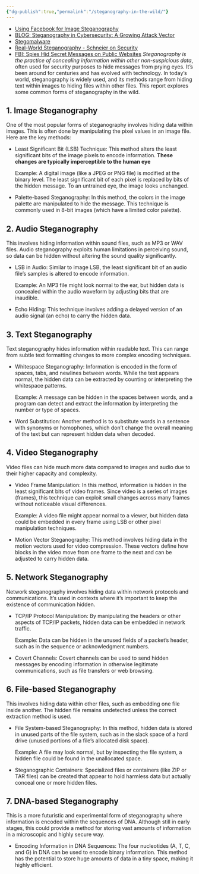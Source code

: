 ```yaml
---
{"dg-publish":true,"permalink":"/steganography-in-the-wild/"}
---
```


- [Using Facebook for Image Steganography](https://arxiv.org/abs/1506.02071?utm_source=chatgpt.com)
- [BLOG: Steganography in Cybersecurity: A Growing Attack Vector](https://security.pditechnologies.com/blog/steganography-in-cybersecurity-a-growing-attack-vector/?utm_source=chatgpt.com)
- [Stegomalware](https://en.wikipedia.org/wiki/Stegomalware?utm_source=chatgpt.com)
- [Real-World Steganography - Schneier on Security](https://www.schneier.com/blog/archives/2023/01/real-world-steganography.html?utm_source=chatgpt.com)
- [FBI: Spies Hid Secret Messages on Public Websites](https://www.wired.com/2010/06/alleged-spies-hid-secret-messages-on-public-websites/?utm_source=chatgpt.com)
_Steganography is the practice of concealing information within other non-suspicious data_, often used for security purposes to hide messages from prying eyes. It’s been around for centuries and has evolved with technology. In today’s world, steganography is widely used, and its methods range from hiding text within images to hiding files within other files. This report explores some common forms of steganography in the wild.

## 1. Image Steganography

One of the most popular forms of steganography involves hiding data within images. This is often done by manipulating the pixel values in an image file. Here are the key methods:

- Least Significant Bit (LSB) Technique: This method alters the least significant bits of the image pixels to encode information. **These changes are typically imperceptible to the human eye**

  Example: A digital image (like a JPEG or PNG file) is modified at the binary level. The least significant bit of each pixel is replaced by bits of the hidden message. To an untrained eye, the image looks unchanged.

- Palette-based Steganography: In this method, the colors in the image palette are manipulated to hide the message. This technique is commonly used in 8-bit images (which have a limited color palette).

## 2. Audio Steganography

This involves hiding information within sound files, such as MP3 or WAV files. Audio steganography exploits human limitations in perceiving sound, so data can be hidden without altering the sound quality significantly.

- LSB in Audio: Similar to image LSB, the least significant bit of an audio file’s samples is altered to encode information.

  Example: An MP3 file might look normal to the ear, but hidden data is concealed within the audio waveform by adjusting bits that are inaudible.

- Echo Hiding: This technique involves adding a delayed version of an audio signal (an echo) to carry the hidden data.

## 3. Text Steganography

Text steganography hides information within readable text. This can range from subtle text formatting changes to more complex encoding techniques.

- Whitespace Steganography: Information is encoded in the form of spaces, tabs, and newlines between words. While the text appears normal, the hidden data can be extracted by counting or interpreting the whitespace patterns.

  Example: A message can be hidden in the spaces between words, and a program can detect and extract the information by interpreting the number or type of spaces.

- Word Substitution: Another method is to substitute words in a sentence with synonyms or homophones, which don’t change the overall meaning of the text but can represent hidden data when decoded.

## 4. Video Steganography

Video files can hide much more data compared to images and audio due to their higher capacity and complexity.

- Video Frame Manipulation: In this method, information is hidden in the least significant bits of video frames. Since video is a series of images (frames), this technique can exploit small changes across many frames without noticeable visual differences.

  Example: A video file might appear normal to a viewer, but hidden data could be embedded in every frame using LSB or other pixel manipulation techniques.

- Motion Vector Steganography: This method involves hiding data in the motion vectors used for video compression. These vectors define how blocks in the video move from one frame to the next and can be adjusted to carry hidden data.

## 5. Network Steganography

Network steganography involves hiding data within network protocols and communications. It’s used in contexts where it’s important to keep the existence of communication hidden.

- TCP/IP Protocol Manipulation: By manipulating the headers or other aspects of TCP/IP packets, hidden data can be embedded in network traffic.

  Example: Data can be hidden in the unused fields of a packet’s header, such as in the sequence or acknowledgment numbers.

- Covert Channels: Covert channels can be used to send hidden messages by encoding information in otherwise legitimate communications, such as file transfers or web browsing.

## 6. File-based Steganography

This involves hiding data within other files, such as embedding one file inside another. The hidden file remains undetected unless the correct extraction method is used.

- File System-based Steganography: In this method, hidden data is stored in unused parts of the file system, such as in the slack space of a hard drive (unused portions of a file’s allocated disk space).

  Example: A file may look normal, but by inspecting the file system, a hidden file could be found in the unallocated space.

- Steganographic Containers: Specialized files or containers (like ZIP or TAR files) can be created that appear to hold harmless data but actually conceal one or more hidden files.

## 7. DNA-based Steganography

This is a more futuristic and experimental form of steganography where information is encoded within the sequences of DNA. Although still in early stages, this could provide a method for storing vast amounts of information in a microscopic and highly secure way.

- Encoding Information in DNA Sequences: The four nucleotides (A, T, C, and G) in DNA can be used to encode binary information. This method has the potential to store huge amounts of data in a tiny space, making it highly efficient.
